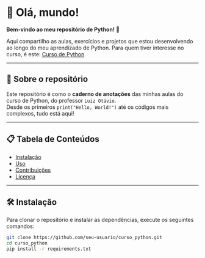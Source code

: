 # 👋 Olá, mundo!  

**Bem-vindo ao meu repositório de Python!** 🐍  

Aqui compartilho as aulas, exercícios e projetos que estou desenvolvendo ao longo do meu aprendizado de Python. Para quem tiver interesse no curso, é este: [Curso de Python](https://www.udemy.com/course/python-3-do-zero-ao-avancado/)

---

## 🚀 Sobre o repositório  

Este repositório é como o **caderno de anotações** das minhas aulas do curso de Python, do professor `Luiz Otávio`.  
Desde os primeiros `print("Hello, World!")` até os códigos mais complexos, tudo está aqui!  

---

## 📋 Tabela de Conteúdos

- [Instalação](#instalação)
- [Uso](#uso)
- [Contribuições](#contribuições)
- [Licença](#licença)

---

## 🛠️ Instalação

Para clonar o repositório e instalar as dependências, execute os seguintes comandos:

```bash
git clone https://github.com/seu-usuario/curso_python.git
cd curso_python
pip install -r requirements.txt
